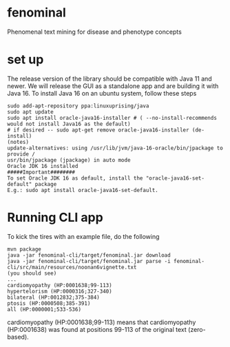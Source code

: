 # fenominal
Phenomenal text mining for disease and phenotype concepts









# set up
The release version of the library should be compatible with Java 11 and newer. We will release the GUI as a standalone
app and are building it with Java 16. To install Java 16 on an ubuntu system, follow these steps

```bazaar
sudo add-apt-repository ppa:linuxuprising/java
sudo apt update
sudo apt install oracle-java16-installer # ( --no-install-recommends would not install Java16 as the default)
# if desired -- sudo apt-get remove oracle-java16-installer (de-install)
(notes)
update-alternatives: using /usr/lib/jvm/java-16-oracle/bin/jpackage to provide /
usr/bin/jpackage (jpackage) in auto mode
Oracle JDK 16 installed
#####Important########
To set Oracle JDK 16 as default, install the "oracle-java16-set-default" package
E.g.: sudo apt install oracle-java16-set-default.
```


# Running CLI app

To kick the tires with an example file, do the following
```bazaar
mvn package
java -jar fenominal-cli/target/fenominal.jar download
java -jar fenominal-cli/target/fenominal.jar parse -i fenominal-cli/src/main/resources/noonan6vignette.txt 
(you should see)
...
cardiomyopathy (HP:0001638;99-113)
hypertelorism (HP:0000316;327-340)
bilateral (HP:0012832;375-384)
ptosis (HP:0000508;385-391)
all (HP:0000001;533-536)
```

cardiomyopathy (HP:0001638;99-113) means that cardiomyopathy (HP:0001638) 
was found at positions 99-113 of the original text (zero-based).

